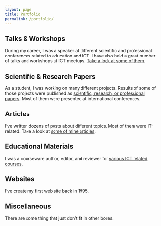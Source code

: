 ```yaml
---
layout: page
title: Portfolio
permalink: /portfolio/
---
```


## Talks & Workshops
During my career, I was a speaker at different scientific and professional
conferences related to education and ICT. I have also held a great number of
talks and workshops at ICT meetups. [Take a look at some of
them](/portfolio/talks-workshops-and-seminars/).

## Scientific & Research Papers
As a student, I was working on many different projects. Results of some of those
projects were published as [scientific, research, or professional
papers](https://www.bib.irb.hr/pretraga?operators=and|34923|text|profile). Most
of them were presented at international conferences.

## Articles
I’ve written dozens of posts about different topics. Most of them were
IT-related. Take a look at [some of mine articles](/portfolio/articles/).

## Educational Materials​
I was a courseware author, editor, and reviewer for [various ICT related
courses](https://repozitorij.srce.unizg.hr/user/profile/mbz/369085).

## Websites
I’ve create my first web site back in 1995.

## Miscellaneous
There are some thing that just don’t fit in other boxes.